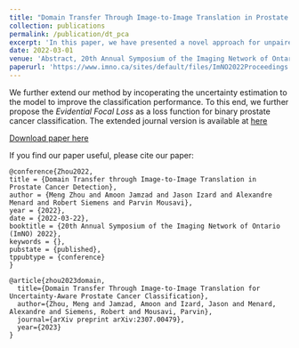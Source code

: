 ```yaml
---
title: "Domain Transfer Through Image-to-Image Translation in Prostate Cancer Detection"
collection: publications
permalink: /publication/dt_pca
excerpt: 'In this paper, we have presented a novel approach for unpaired image-to-image translation of prostate mp-MRI for classifying clinically significant PCa, to be applied in data-constrained settings. First, we introduce domain transfer, a novel pipeline to translate unpaired 3.0T multi-parametric prostate MRIs to 1.5T, to increase the number of training data. Second, we estimate the uncertainty of our models through an evidential deep learning approach; and leverage the dataset filtering technique during the training process. Furthermore, we introduce a simple, yet efficient Evidential Focal Loss that incorporates the focal loss with evidential uncertainty to train our model. Experiments have shown the superior performance of the proposed approach.'
date: 2022-03-01
venue: 'Abstract, 20th Annual Symposium of the Imaging Network of Ontario (ImNO)'
paperurl: 'https://www.imno.ca/sites/default/files/ImNO2022Proceedings.pdf'
---
```


We further extend our method by incoperating the uncertainty estimation to the model to improve the classification performance. To this end, we further propose the *Evidential Focal Loss* as a loss function for binary prostate cancer classification. The extended journal version is available at [here](https://arxiv.org/abs/2307.00479)

[Download paper here](http://simonZhou86.github.io/files/dt_pca.pdf)

If you find our paper useful, please cite our paper:

```{bibtex}
@conference{Zhou2022,
title = {Domain Transfer through Image-to-Image Translation in Prostate Cancer Detection},
author = {Meng Zhou and Amoon Jamzad and Jason Izard and Alexandre Menard and Robert Siemens and Parvin Mousavi},
year = {2022},
date = {2022-03-22},
booktitle = {20th Annual Symposium of the Imaging Network of Ontario (ImNO) 2022},
keywords = {},
pubstate = {published},
tppubtype = {conference}
}
```

```{bibtex}
@article{zhou2023domain,
  title={Domain Transfer Through Image-to-Image Translation for Uncertainty-Aware Prostate Cancer Classification},
  author={Zhou, Meng and Jamzad, Amoon and Izard, Jason and Menard, Alexandre and Siemens, Robert and Mousavi, Parvin},
  journal={arXiv preprint arXiv:2307.00479},
  year={2023}
}
```